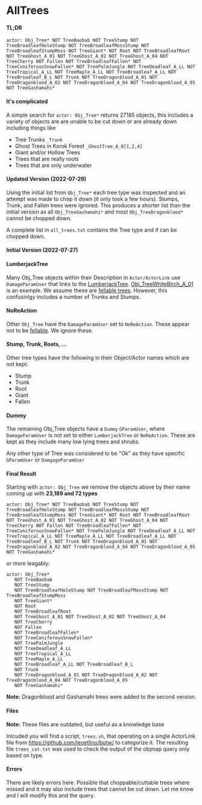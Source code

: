 # AllTrees

#### TL;DR

`actor: Obj_Tree* NOT TreeBaobab NOT TreeStump NOT TreeBroadleafHoleStump NOT TreeBroadleafMossStump NOT TreeBroadleafStumpMoss NOT TreeGiant* NOT Root NOT TreeBroadleafRoot NOT TreeGhost_A_01 NOT TreeGhost_A_02 NOT TreeGhost_A_04 NOT TreeCherry NOT Fallen NOT TreeBroadleafFallen* NOT TreeConiferousSnowFallen* NOT TreePalmJungle NOT TreeDeadleaf_A_LL NOT TreeTropical_A_LL NOT TreeMaple_A_LL NOT TreeBroadleaf_A_LL NOT TreeBroadleaf_B_L NOT Trunk NOT TreeDragonblood_A_01 NOT TreeDragonblood_A_02 NOT TreeDragonblood_A_04 NOT TreeDragonblood_A_05  NOT TreeGashamahi*`

#### It's complicated

A simple search for `actor: Obj_Tree*` returns 27185 objects, this includes a variety of objects are are unable to be cut down or are already down including things like 
- Tree Trunks `_Trunk`
- Ghost Trees in Korok Forest `_GhostTree_A_0[1,2,4]`
- Giant and/or Hollow Trees 
- Trees that are really roots
- Trees that are only underwater

#### Updated Version (2022-07-29)
Using the initial list from `Obj_Tree*` each tree type was inspected and an attempt was made to chop it down (it only took a few hours).  Stumps, Trunk, and Fallen trees were ignored.  This produces a shorter list than the initial version as all `Obj_TreeGashamahi*` and most `Obj_TreeDragonblood*` cannot be chopped down.

A complete list in `all_trees.txt` contains the Tree type and if can be chopped down.

#### Initial Version (2022-07-27)

#### LumberjackTree

Many Obj_Tree objects within their Description in `Actor/ActorLink` use `DamageParamUser` that links to the [LumberjackTree](https://github.com/leoetlino/botw/blob/master/Actor/DamageParam/LumberjackTree.dmgparam.yml).  [Obj_TreeWhiteBirch_A_01](https://github.com/leoetlino/botw/blob/master/Actor/ActorLink/Obj_TreeWhiteBirch_A_01.yml) is an example. We assume these are [fellable trees](https://en.wikipedia.org/wiki/Felling). However, this confusinlgy includes a number of Trunks and Stumps.

#### NoReAction

Other `Obj_Tree` have the `DamageParamUser` set to `NoReAction`.  These appear not to be [fellable](https://en.wikipedia.org/wiki/Felling).  We ignore these.

#### Stump, Trunk, Roots, ...

Other tree types have the following in their Object/Actor names which are not kept:
- Stump
- Trunk
- Root
- Giant
- Fallen

#### Dummy

The remaining Obj_Tree objects have a `Dummy` `GParamUser`, where `DamageParamUser` is not set to either `LumberjackTree` or `NoReAction`.  These are kept as they include many low lying trees and shrubs. 

Any other type of Tree was considered to be "Ok" as they have specific `GParamUser` or `DamgageParamUser`

#### Final Result

Starting with `actor: Obj_Tree` we remove the objects above by their name coming up with **23,189 and 72 types**

`actor: Obj_Tree* NOT TreeBaobab NOT TreeStump NOT TreeBroadleafHoleStump NOT TreeBroadleafMossStump NOT TreeBroadleafStumpMoss NOT TreeGiant* NOT Root NOT TreeBroadleafRoot NOT TreeGhost_A_01 NOT TreeGhost_A_02 NOT TreeGhost_A_04 NOT TreeCherry NOT Fallen NOT TreeBroadleafFallen* NOT TreeConiferousSnowFallen* NOT TreePalmJungle NOT TreeDeadleaf_A_LL NOT TreeTropical_A_LL NOT TreeMaple_A_LL NOT TreeBroadleaf_A_LL NOT TreeBroadleaf_B_L NOT Trunk NOT TreeDragonblood_A_01 NOT TreeDragonblood_A_02 NOT TreeDragonblood_A_04 NOT TreeDragonblood_A_05 NOT TreeGashamahi*`

or more leagably:

    actor: Obj_Tree* 
       NOT TreeBaobab 
       NOT TreeStump 
       NOT TreeBroadleafHoleStump NOT TreeBroadleafMossStump NOT TreeBroadleafStumpMoss 
       NOT TreeGiant* 
       NOT Root 
       NOT TreeBroadleafRoot 
       NOT TreeGhost_A_01 NOT TreeGhost_A_02 NOT TreeGhost_A_04 
       NOT TreeCherry 
       NOT Fallen 
       NOT TreeBroadleafFallen* 
       NOT TreeConiferousSnowFallen* 
       NOT TreePalmJungle 
       NOT TreeDeadleaf_A_LL 
       NOT TreeTropical_A_LL 
       NOT TreeMaple_A_LL
       NOT TreeBroadleaf_A_LL NOT TreeBroadleaf_B_L 
       NOT Trunk
       NOT TreeDragonblood_A_01 NOT TreeDragonblood_A_02 NOT TreeDragonblood_A_04 NOT TreeDragonblood_A_05
       NOT TreeGashamahi*

**Note:** Dragonblood and Gashamahi trees were added to the second version.

#### Files
**Note:** These files are outdated, but useful as a knowledge base

Inlcuded you will find a script, `trees.sh`, that operating on a single ActorLink file from https://github.com/leoetlino/botw/ to categorize it. The resulting file `trees_cat.txt` was used to check the output of the objmap query only based on type.  

#### Errors
There are likely errors here.  Possible that choppable/cuttable trees where missed and it may also include trees that cannot be cut down.  Let me know and I will modify this and the query.


